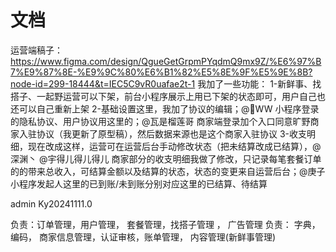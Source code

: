 # 文档

运营端稿子：
https://www.figma.com/design/QgueGetGrpmPYqdmQ9mx9Z/%E6%97%B7%E9%87%8E-%E9%9C%80%E6%B1%82%E5%8E%9F%E5%9E%8B?node-id=299-18444&t=IEC5C9vR0uafae2t-1
我加了一些功能：
1-新鲜事、找搭子、一起野运营可以下架，前台小程序展示上用已下架的状态即可，用户自己也还可以自己重新上架
2-基础设置这里，我加了协议的编辑；@🖤WW 小程序登录的隐私协议、用户协议用这里的；@瓦是榴莲哥 商家端登录加个入口同意旷野商家入驻协议（我更新了原型稿），然后数据来源也是这个商家入驻协议
3-收支明细，现在改成这样，运营可在运营后台手动修改状态（把未结算改成已结算），@深渊丶 @宇得儿得儿得儿 商家部分的收支明细我做了修改，只记录每笔套餐订单的的带来总收入，可结算金额以及结算的状态，状态的变更来自运营后台；@庚子 小程序发起人这里的已到账/未到账分别对应这里的已结算、待结算

admin  Ky20241111.0

负责：订单管理，用户管理， 套餐管理，找搭子管理 ， 广告管理
负责： 字典，编码， 商家信息管理，认证审核，账单管理， 内容管理(新鲜事管理)